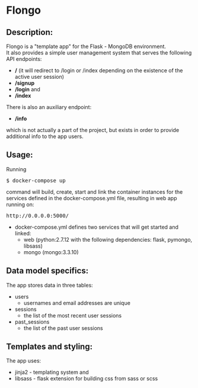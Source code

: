 # Flongo
## Description:
Flongo is a "template app" for the Flask - MongoDB environment.  
It also provides a simple user management system that serves the following API endpoints:
- <b>/</b> (it will redirect to /login or /index depending on the existence of the active user session)
- <b>/signup</b>
- <b>/login</b>
and
- <b>/index</b>  

There is also an auxiliary endpoint:  
- <b>/info</b>  

which is not actually a part of the project, but exists in order to provide additional info to the app users.

## Usage:
Running
<pre>
$ docker-compose up
</pre>
command will build, create, start and link the container instances for the services defined in the docker-compose.yml file, resulting in web app running on:
<pre>
http://0.0.0.0:5000/
</pre>
* docker-compose.yml defines two services that will get started and linked:
  * web (python:2.7.12 with the following dependencies: flask, pymongo, libsass)
  * mongo (mongo:3.3.10)
  
## Data model specifics:
The app stores data in three tables:
- users
  - usernames and email addresses are unique
- sessions
  - the list of the most recent user sessions
- past_sessions
  - the list of the past user sessions

## Templates and styling:
The app uses:
- jinja2 - templating system and
- libsass - flask extension for building css from sass or scss
